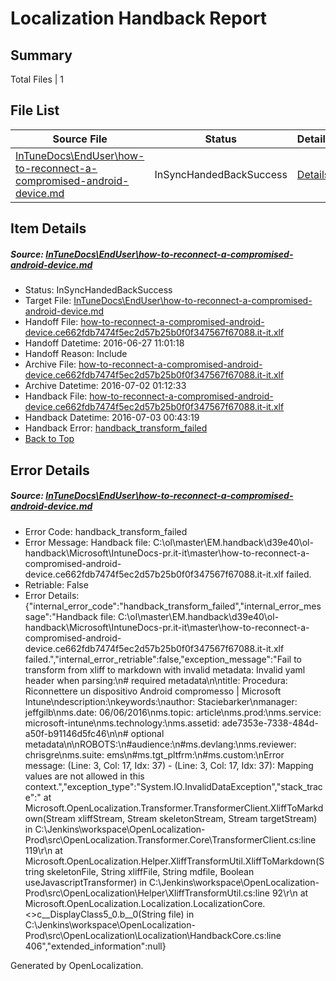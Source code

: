# <a name='report-top'></a> Localization Handback Report

## Summary
 Total Files | 1

## File List
 Source File | Status | Details 
 ----------- | ------ | ------- 
 [InTuneDocs\EndUser\how-to-reconnect-a-compromised-android-device.md](https://github.com/Microsoft/IntuneDocs-pr/blob/e52ebdd62ca68f1d9226def654961075400184a8/InTuneDocs/EndUser/how-to-reconnect-a-compromised-android-device.md) | InSyncHandedBackSuccess | [Details](#c089b36676feb4caa7064738d6ef4b709139ab49304)

## Item Details
##### <a name='c089b36676feb4caa7064738d6ef4b709139ab49304'></a> Source: [InTuneDocs\EndUser\how-to-reconnect-a-compromised-android-device.md](https://github.com/Microsoft/IntuneDocs-pr/blob/e52ebdd62ca68f1d9226def654961075400184a8/InTuneDocs/EndUser/how-to-reconnect-a-compromised-android-device.md)
* Status: InSyncHandedBackSuccess
* Target File: [InTuneDocs\EndUser\how-to-reconnect-a-compromised-android-device.md](https://github.com/Microsoft/IntuneDocs-pr.it-it/blob/566ffb806868649e547a0c2ea17606b887e744ee/InTuneDocs/EndUser/how-to-reconnect-a-compromised-android-device.md)
* Handoff File: [how-to-reconnect-a-compromised-android-device.ce662fdb7474f5ec2d57b25b0f0f347567f67088.it-it.xlf](https://github.com/Microsoft/EM.handoff/blob/bb8bb5b55c525daadcbc67df00caac1cd0effccf/ol-handoff/Microsoft/IntuneDocs-pr.it-it/master/how-to-reconnect-a-compromised-android-device.ce662fdb7474f5ec2d57b25b0f0f347567f67088.it-it.xlf)
* Handoff Datetime: 2016-06-27 11:01:18
* Handoff Reason: Include
* Archive File: [how-to-reconnect-a-compromised-android-device.ce662fdb7474f5ec2d57b25b0f0f347567f67088.it-it.xlf](https://github.com/Microsoft/EM.handoff/blob/1782b02b8d539a4df1456fdc5afe6ed09a574d3a/ol-handoff/Microsoft/IntuneDocs-pr.it-it/master/archive/how-to-reconnect-a-compromised-android-device.ce662fdb7474f5ec2d57b25b0f0f347567f67088.it-it.xlf)
* Archive Datetime: 2016-07-02 01:12:33
* Handback File: [how-to-reconnect-a-compromised-android-device.ce662fdb7474f5ec2d57b25b0f0f347567f67088.it-it.xlf](https://github.com/Microsoft/EM.handback/blob/40c8a41782d41fdbb03701923efd61b69c669687/ol-handback/Microsoft/IntuneDocs-pr.it-it/master/how-to-reconnect-a-compromised-android-device.ce662fdb7474f5ec2d57b25b0f0f347567f67088.it-it.xlf)
* Handback Datetime: 2016-07-03 00:43:19
* Handback Error: [handback_transform_failed](#c089b36676feb4caa7064738d6ef4b709139ab49304handback_transform_failed)
* [Back to Top](#report-top)


## Error Details
##### <a name='c089b36676feb4caa7064738d6ef4b709139ab49304handback_transform_failed'></a> Source: [InTuneDocs\EndUser\how-to-reconnect-a-compromised-android-device.md](#c089b36676feb4caa7064738d6ef4b709139ab49304)
* Error Code: handback_transform_failed
* Error Message: Handback file: C:\ol\master\EM.handback\d39e40\ol-handback\Microsoft\IntuneDocs-pr.it-it\master\how-to-reconnect-a-compromised-android-device.ce662fdb7474f5ec2d57b25b0f0f347567f67088.it-it.xlf failed.
* Retriable: False
* Error Details: {"internal_error_code":"handback_transform_failed","internal_error_message":"Handback file: C:\\ol\\master\\EM.handback\\d39e40\\ol-handback\\Microsoft\\IntuneDocs-pr.it-it\\master\\how-to-reconnect-a-compromised-android-device.ce662fdb7474f5ec2d57b25b0f0f347567f67088.it-it.xlf failed.","internal_error_retriable":false,"exception_message":"Fail to transform from xliff to markdown with invalid metadata: Invalid yaml header when parsing:\n# required metadata\n\ntitle: Procedura: Riconnettere un dispositivo Android compromesso | Microsoft Intune\ndescription:\nkeywords:\nauthor: Staciebarker\nmanager: jeffgilb\nms.date: 06/06/2016\nms.topic: article\nms.prod:\nms.service: microsoft-intune\nms.technology:\nms.assetid: ade7353e-7338-484d-a50f-b91146d5fc46\n\n# optional metadata\n\nROBOTS:\n#audience:\n#ms.devlang:\nms.reviewer: chrisgre\nms.suite: ems\n#ms.tgt_pltfrm:\n#ms.custom:\nError message: (Line: 3, Col: 17, Idx: 37) - (Line: 3, Col: 17, Idx: 37): Mapping values are not allowed in this context.","exception_type":"System.IO.InvalidDataException","stack_trace":"   at Microsoft.OpenLocalization.Transformer.TransformerClient.XliffToMarkdown(Stream xliffStream, Stream skeletonStream, Stream targetStream) in C:\\Jenkins\\workspace\\OpenLocalization-Prod\\src\\OpenLocalization.Transformer.Core\\TransformerClient.cs:line 119\r\n   at Microsoft.OpenLocalization.Helper.XliffTransformUtil.XliffToMarkdown(String skeletonFile, String xliffFile, String mdfile, Boolean useJavascriptTransformer) in C:\\Jenkins\\workspace\\OpenLocalization-Prod\\src\\OpenLocalization\\Helper\\XliffTransformUtil.cs:line 92\r\n   at Microsoft.OpenLocalization.Localization.LocalizationCore.<>c__DisplayClass5_0.<GetHandbackFiles>b__0(String file) in C:\\Jenkins\\workspace\\OpenLocalization-Prod\\src\\OpenLocalization\\Localization\\HandbackCore.cs:line 406","extended_information":null}


Generated by OpenLocalization.
